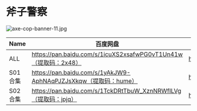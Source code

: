 # 斧子警察

![axe-cop-banner-11.jpg](/banner/axe-cop-banner-11.jpg)

| Name | 百度网盘 | 阿里云盘 | Bilibili | MDpan |
| --- | --- | --- | --- | --- |
| ALL | https://pan.baidu.com/s/1icuXS2xsafwPG0vT1Un41w（提取码：2x48） | https://www.aliyundrive.com/s/gW3fZKonnMq |  | https://mdpan.tk/%E6%96%A7%E5%AD%90%E8%AD%A6%E5%AF%9F |
| S01合集 | https://pan.baidu.com/s/1yAkJW9-AphNAqPJZJsXkqw（提取码：hume） | https://www.aliyundrive.com/s/TeYyn92ZhZ8 | https://www.bilibili.com/video/BV1yx411A7qW |  |
| S02合集 | https://pan.baidu.com/s/1TckDRtTbuW_XznNRWfILVg（提取码：jpjq） | https://www.aliyundrive.com/s/m33urxV6gRy | https://www.bilibili.com/video/BV1Ys411m7ak |  |